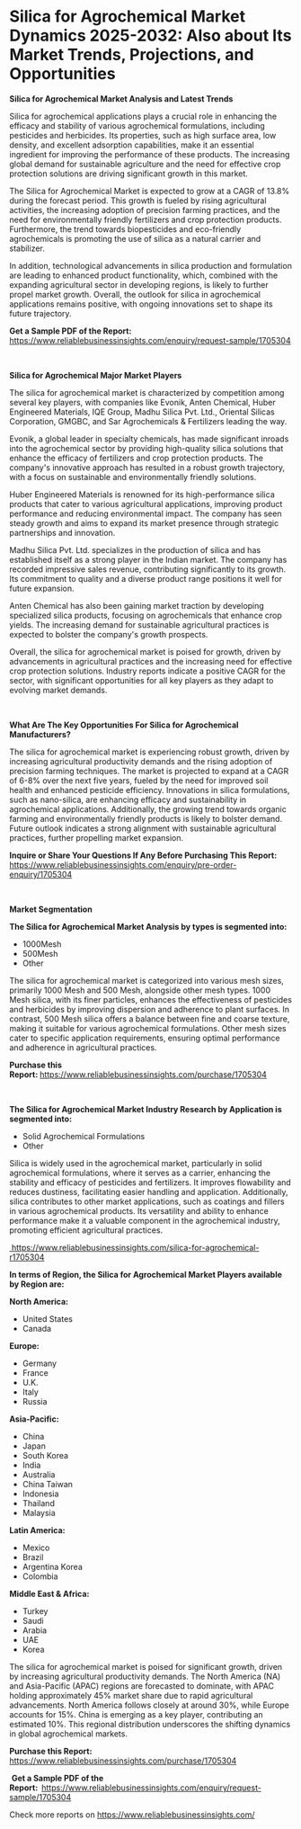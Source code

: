 <p><h1>Silica for Agrochemical Market Dynamics 2025-2032: Also about Its Market Trends, Projections, and Opportunities</h1></p><p><strong>Silica for Agrochemical Market Analysis and Latest Trends</strong></p>
<p><p>Silica for agrochemical applications plays a crucial role in enhancing the efficacy and stability of various agrochemical formulations, including pesticides and herbicides. Its properties, such as high surface area, low density, and excellent adsorption capabilities, make it an essential ingredient for improving the performance of these products. The increasing global demand for sustainable agriculture and the need for effective crop protection solutions are driving significant growth in this market.</p><p>The Silica for Agrochemical Market is expected to grow at a CAGR of 13.8% during the forecast period. This growth is fueled by rising agricultural activities, the increasing adoption of precision farming practices, and the need for environmentally friendly fertilizers and crop protection products. Furthermore, the trend towards biopesticides and eco-friendly agrochemicals is promoting the use of silica as a natural carrier and stabilizer.</p><p>In addition, technological advancements in silica production and formulation are leading to enhanced product functionality, which, combined with the expanding agricultural sector in developing regions, is likely to further propel market growth. Overall, the outlook for silica in agrochemical applications remains positive, with ongoing innovations set to shape its future trajectory.</p></p>
<p><strong>Get a Sample PDF of the Report:&nbsp;</strong> <a href="https://www.reliablebusinessinsights.com/enquiry/request-sample/1705304?utm_campaign=3283&utm_medium=2&utm_source=Github&utm_content=ia&utm_term=27032025&utm_id=silica-for-agrochemical">https://www.reliablebusinessinsights.com/enquiry/request-sample/1705304</a></p>
<p>&nbsp;</p>
<p><strong>Silica for Agrochemical Major Market Players</strong></p>
<p><p>The silica for agrochemical market is characterized by competition among several key players, with companies like Evonik, Anten Chemical, Huber Engineered Materials, IQE Group, Madhu Silica Pvt. Ltd., Oriental Silicas Corporation, GMGBC, and Sar Agrochemicals & Fertilizers leading the way. </p><p>Evonik, a global leader in specialty chemicals, has made significant inroads into the agrochemical sector by providing high-quality silica solutions that enhance the efficacy of fertilizers and crop protection products. The company's innovative approach has resulted in a robust growth trajectory, with a focus on sustainable and environmentally friendly solutions.</p><p>Huber Engineered Materials is renowned for its high-performance silica products that cater to various agricultural applications, improving product performance and reducing environmental impact. The company has seen steady growth and aims to expand its market presence through strategic partnerships and innovation.</p><p>Madhu Silica Pvt. Ltd. specializes in the production of silica and has established itself as a strong player in the Indian market. The company has recorded impressive sales revenue, contributing significantly to its growth. Its commitment to quality and a diverse product range positions it well for future expansion.</p><p>Anten Chemical has also been gaining market traction by developing specialized silica products, focusing on agrochemicals that enhance crop yields. The increasing demand for sustainable agricultural practices is expected to bolster the company's growth prospects.</p><p>Overall, the silica for agrochemical market is poised for growth, driven by advancements in agricultural practices and the increasing need for effective crop protection solutions. Industry reports indicate a positive CAGR for the sector, with significant opportunities for all key players as they adapt to evolving market demands.</p></p>
<p>&nbsp;</p>
<p><strong>What Are The Key Opportunities For Silica for Agrochemical Manufacturers?</strong></p>
<p><p>The silica for agrochemical market is experiencing robust growth, driven by increasing agricultural productivity demands and the rising adoption of precision farming techniques. The market is projected to expand at a CAGR of 6-8% over the next five years, fueled by the need for improved soil health and enhanced pesticide efficiency. Innovations in silica formulations, such as nano-silica, are enhancing efficacy and sustainability in agrochemical applications. Additionally, the growing trend towards organic farming and environmentally friendly products is likely to bolster demand. Future outlook indicates a strong alignment with sustainable agricultural practices, further propelling market expansion.</p></p>
<p><strong>Inquire or Share Your Questions If Any Before Purchasing This Report:</strong> <a href="https://www.reliablebusinessinsights.com/enquiry/pre-order-enquiry/1705304?utm_campaign=3283&utm_medium=2&utm_source=Github&utm_content=ia&utm_term=27032025&utm_id=silica-for-agrochemical">https://www.reliablebusinessinsights.com/enquiry/pre-order-enquiry/1705304</a></p>
<p>&nbsp;</p>
<p><strong>Market Segmentation</strong></p>
<p><strong>The Silica for Agrochemical Market Analysis by types is segmented into:</strong></p>
<p><ul><li>1000Mesh</li><li>500Mesh</li><li>Other</li></ul></p>
<p><p>The silica for agrochemical market is categorized into various mesh sizes, primarily 1000 Mesh and 500 Mesh, alongside other mesh types. 1000 Mesh silica, with its finer particles, enhances the effectiveness of pesticides and herbicides by improving dispersion and adherence to plant surfaces. In contrast, 500 Mesh silica offers a balance between fine and coarse texture, making it suitable for various agrochemical formulations. Other mesh sizes cater to specific application requirements, ensuring optimal performance and adherence in agricultural practices.</p></p>
<p><strong>Purchase this Report:&nbsp;</strong><a href="https://www.reliablebusinessinsights.com/purchase/1705304?utm_campaign=3283&utm_medium=2&utm_source=Github&utm_content=ia&utm_term=27032025&utm_id=silica-for-agrochemical">https://www.reliablebusinessinsights.com/purchase/1705304</a></p>
<p>&nbsp;</p>
<p><strong>The Silica for Agrochemical Market Industry Research by Application is segmented into:</strong></p>
<p><ul><li>Solid Agrochemical Formulations</li><li>Other</li></ul></p>
<p><p>Silica is widely used in the agrochemical market, particularly in solid agrochemical formulations, where it serves as a carrier, enhancing the stability and efficacy of pesticides and fertilizers. It improves flowability and reduces dustiness, facilitating easier handling and application. Additionally, silica contributes to other market applications, such as coatings and fillers in various agrochemical products. Its versatility and ability to enhance performance make it a valuable component in the agrochemical industry, promoting efficient agricultural practices.</p></p>
<p><a href="https://www.reliablebusinessinsights.com/silica-for-agrochemical-r1705304?utm_campaign=3283&utm_medium=2&utm_source=Github&utm_content=ia&utm_term=27032025&utm_id=silica-for-agrochemical">&nbsp;https://www.reliablebusinessinsights.com/silica-for-agrochemical-r1705304</a></p>
<p><strong>In terms of Region, the Silica for Agrochemical Market Players available by Region are:</strong></p>
<p>
    <p> <strong> North America: </strong>
        <ul>
            <li>United States</li>
            <li>Canada</li>
        </ul>
        </p> 
    <p> <strong> Europe: </strong>
        <ul>
            <li>Germany</li>
            <li>France</li>
            <li>U.K.</li>
            <li>Italy</li>
            <li>Russia</li>
        </ul>
        </p> 
    <p> <strong> Asia-Pacific: </strong>
        <ul>
            <li>China</li>
            <li>Japan</li>
            <li>South Korea</li>
            <li>India</li>
            <li>Australia</li>
            <li>China Taiwan</li>
            <li>Indonesia</li>
            <li>Thailand</li>
            <li>Malaysia</li>
        </ul>
        </p> 
    <p> <strong> Latin America: </strong>
        <ul>
            <li>Mexico</li>
            <li>Brazil</li>
            <li>Argentina Korea</li>
            <li>Colombia</li>
        </ul>
        </p> 
    <p> <strong> Middle East & Africa: </strong>
        <ul>
            <li>Turkey</li>
            <li>Saudi</li>
            <li>Arabia</li>
            <li>UAE</li>
            <li>Korea</li>
        </ul>
    </p>
    </p>
<p><p>The silica for agrochemical market is poised for significant growth, driven by increasing agricultural productivity demands. The North America (NA) and Asia-Pacific (APAC) regions are forecasted to dominate, with APAC holding approximately 45% market share due to rapid agricultural advancements. North America follows closely at around 30%, while Europe accounts for 15%. China is emerging as a key player, contributing an estimated 10%. This regional distribution underscores the shifting dynamics in global agrochemical markets.</p></p>
<p><strong>Purchase this Report: </strong><a href="https://www.reliablebusinessinsights.com/purchase/1705304?utm_campaign=3283&utm_medium=2&utm_source=Github&utm_content=ia&utm_term=27032025&utm_id=silica-for-agrochemical">https://www.reliablebusinessinsights.com/purchase/1705304</a></p>
<p>&nbsp;<strong>Get a Sample PDF of the Report:&nbsp;&nbsp;</strong><a href="https://www.reliablebusinessinsights.com/enquiry/request-sample/1705304?utm_campaign=3283&utm_medium=2&utm_source=Github&utm_content=ia&utm_term=27032025&utm_id=silica-for-agrochemical">https://www.reliablebusinessinsights.com/enquiry/request-sample/1705304</a></p>
<p><strong></strong></p>
<p>Check more reports on <a href="https://www.reliablebusinessinsights.com/?utm_campaign=3283&utm_medium=2&utm_source=Github&utm_content=ia&utm_term=27032025&utm_id=silica-for-agrochemical">https://www.reliablebusinessinsights.com/</a></p>
